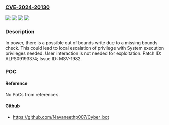 ### [CVE-2024-20130](https://cve.mitre.org/cgi-bin/cvename.cgi?name=CVE-2024-20130)
![](https://img.shields.io/static/v1?label=Product&message=MT6739%2C%20MT6761%2C%20MT6765%2C%20MT6768%2C%20MT6781%2C%20MT6789%2C%20MT6833%2C%20MT6835%2C%20MT6853%2C%20MT6855%2C%20MT6877%2C%20MT6878%2C%20MT6879%2C%20MT6883%2C%20MT6885%2C%20MT6886%2C%20MT6889%2C%20MT6893%2C%20MT6895%2C%20MT6896%2C%20MT6897%2C%20MT6983%2C%20MT6985%2C%20MT6989%2C%20MT8195%2C%20MT8676%2C%20MT8678%2C%20MT8696%2C%20MT8796&color=blue)
![](https://img.shields.io/static/v1?label=Version&message=0%20&color=brightgreen)
![](https://img.shields.io/static/v1?label=Version&message=Android%2014.0%2C%2015.0%20&color=brightgreen)
![](https://img.shields.io/static/v1?label=Vulnerability&message=CWE-121%20Stack%20Overflow&color=brightgreen)

### Description

In power, there is a possible out of bounds write due to a missing bounds check. This could lead to local escalation of privilege with System execution privileges needed. User interaction is not needed for exploitation. Patch ID: ALPS09193374; Issue ID: MSV-1982.

### POC

#### Reference
No PoCs from references.

#### Github
- https://github.com/Navaneethp007/Cyber_bot

